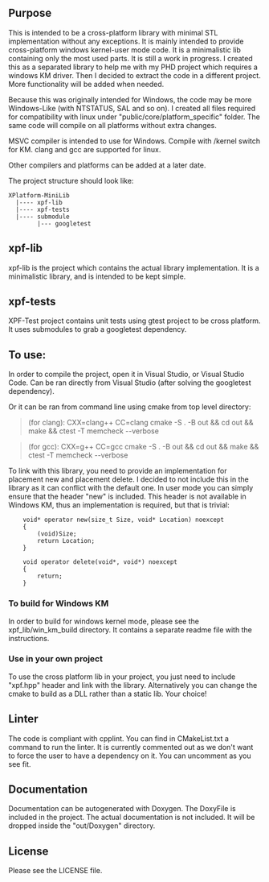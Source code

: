 
## Purpose
This is intended to be a cross-platform library with minimal STL implementation without any exceptions.
It is mainly intended to provide cross-platform windows kernel-user mode code.
It is a minimalistic lib containing only the most used parts. It is still a work in progress.
I created this as a separated library to help me with my PHD project which requires a windows KM driver.
Then I decided to extract the code in a different project. More functionality will be added when needed.

Because this was originally intended for Windows, the code may be more Windows-Like (with NTSTATUS, SAL and so on).
I created all files required for compatibility with linux under "public/core/platform_specific" folder.
The same code will compile on all platforms without extra changes.

MSVC compiler is intended to use for Windows. Compile with /kernel switch for KM.
clang and gcc are supported for linux.

Other compilers and platforms can be added at a later date.


The project structure should look like:

    XPlatform-MiniLib
      |---- xpf-lib
      |---- xpf-tests
      |---- submodule
            |--- googletest

## xpf-lib
xpf-lib is the project which contains the actual library implementation.
It is a minimalistic library, and is intended to be kept simple.


## xpf-tests
XPF-Test project contains unit tests using gtest project to be cross platform.
It uses submodules to grab a googletest dependency.


## To use:
In order to compile the project, open it in Visual Studio, or Visual Studio Code.
Can be ran directly from Visual Studio (after solving the googletest dependency).

Or it can be ran from command line using cmake from top level directory:

> (for clang): CXX=clang++ CC=clang cmake -S . -B out && cd out && make && ctest -T memcheck --verbose

> (for gcc): CXX=g++ CC=gcc cmake -S . -B out && cd out && make && ctest -T memcheck --verbose

To link with this library, you need to provide an implementation for placement new and placement delete.
I decided to not include this in the library as it can conflict with the default one.
In user mode you can simply ensure that the header "new" is included.
This header is not available in Windows KM, thus an implementation is required, but that is trivial:
```
    void* operator new(size_t Size, void* Location) noexcept
    {
        (void)Size;
        return Location;
    }

    void operator delete(void*, void*) noexcept
    {
        return;
    }
```

### To build for Windows KM
In order to build for windows kernel mode, please see the xpf_lib/win_km_build directory.
It contains a separate readme file with the instructions.

### Use in your own project
To use the cross platform lib in your project, you just need to include "xpf.hpp" header and link with the library.
Alternatively you can change the cmake to build as a DLL rather than a static lib.
Your choice!


## Linter
The code is compliant with cpplint. You can find in CMakeList.txt a command to run the linter.
It is currently commented out as we don't want to force the user to have a dependency on it.
You can uncomment as you see fit.


## Documentation
Documentation can be autogenerated with Doxygen. The DoxyFile is included in the project.
The actual documentation is not included. It will be dropped inside the "out/Doxygen" directory.


## License
Please see the LICENSE file.

